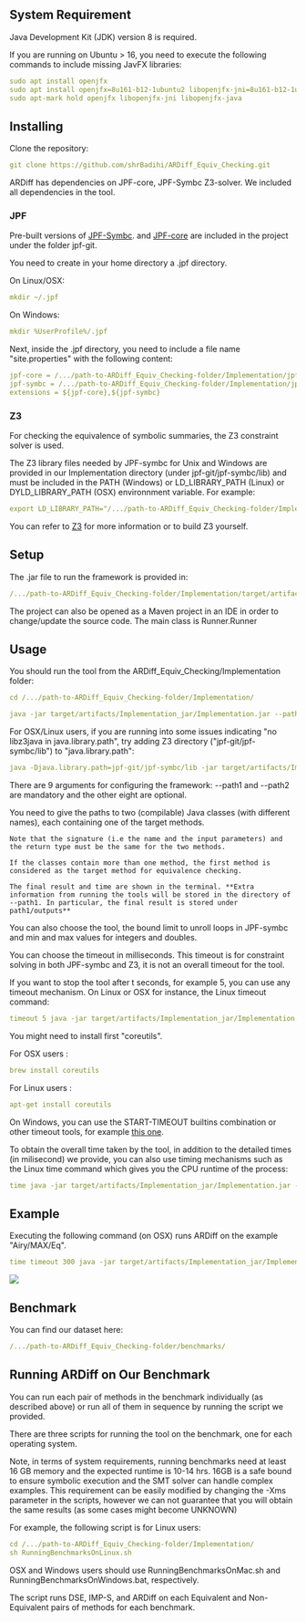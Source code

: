 ## System Requirement 
Java Development Kit (JDK) version 8 is required.


If you are running on Ubuntu > 16, you need to execute the following commands to include missing JavFX libraries:
```yml
sudo apt install openjfx
sudo apt install openjfx=8u161-b12-1ubuntu2 libopenjfx-jni=8u161-b12-1ubuntu2 libopenjfx-java=8u161-b12-1ubuntu2
sudo apt-mark hold openjfx libopenjfx-jni libopenjfx-java
```
## Installing

Clone the repository:
````yaml
git clone https://github.com/shrBadihi/ARDiff_Equiv_Checking.git
````

ARDiff has dependencies on JPF-core, JPF-Symbc Z3-solver. We included all dependencies in the tool. 

### JPF
Pre-built versions of [JPF-Symbc](https://github.com/SymbolicPathFinder/jpf-symbc). and [JPF-core](https://https://github.com/javapathfinder/jpf-core) are included in the project under the folder jpf-git.

You need to create in your home directory a .jpf directory.

On Linux/OSX:

````yaml
mkdir ~/.jpf
````

On Windows:
````yaml
mkdir %UserProfile%/.jpf
````

Next, inside the .jpf directory, you need to include a file name "site.properties" with the following content:

````yaml
jpf-core = /.../path-to-ARDiff_Equiv_Checking-folder/Implementation/jpf-git/jpf-core
jpf-symbc = /.../path-to-ARDiff_Equiv_Checking-folder/Implementation/jpf-git/jpf-symbc
extensions = ${jpf-core},${jpf-symbc}
````

### Z3
For checking the equivalence of symbolic summaries, the Z3 constraint solver is used. 

The Z3 library files needed by JPF-symbc for Unix and Windows are provided in our Implementation directory (under jpf-git/jpf-symbc/lib) and must be included in the PATH (Windows) or LD_LIBRARY_PATH (Linux) or DYLD_LIBRARY_PATH (OSX) environnment variable. For example:

````yaml
export LD_LIBRARY_PATH="/.../path-to-ARDiff_Equiv_Checking-folder/Implementation/jpf-git/jpf-symbc/lib"
````

You can refer to [Z3](https://github.com/Z3Prover/z3) for more information or to build Z3 yourself.

## Setup

The .jar file to run the framework is provided in:
```yaml
/.../path-to-ARDiff_Equiv_Checking-folder/Implementation/target/artifacts/Implementation_jar/Implementation.jar
```

The project can also be opened as a Maven project in an IDE in order to change/update the source code. The main class is Runner.Runner

## Usage
You should run the tool from the ARDiff_Equiv_Checking/Implementation folder:
```yaml
cd /.../path-to-ARDiff_Equiv_Checking-folder/Implementation/

java -jar target/artifacts/Implementation_jar/Implementation.jar --path1 path/to/the/first/method --path2 path/to/the/second/method --tool ToolName --t timeout --bound LoopBoundLimit --minint Integer --maxint Integer --mindouble Double --maxdouble Double
```
For OSX/Linux users, if you are running into some issues indicating "no libz3java in java.library.path", 
try adding Z3 directory ("jpf-git/jpf-symbc/lib") to "java.library.path":

```yaml
java -Djava.library.path=jpf-git/jpf-symbc/lib -jar target/artifacts/Implementation_jar/Implementation.jar --path1 path/to/the/first/method --path2 path/to/the/second/method --tool ToolName --t timeout --bound LoopBoundLimit --minint Integer --maxint Integer --mindouble Double --maxdouble Double
```

There are 9 arguments for configuring the framework: --path1 and --path2 are mandatory and the other eight are optional. 

You need to give the paths to two (compilable) Java classes (with different names), each containing one of the target methods.

    Note that the signature (i.e the name and the input parameters) and the return type must be the same for the two methods.

    If the classes contain more than one method, the first method is considered as the target method for equivalence checking. 

    The final result and time are shown in the terminal. **Extra information from running the tools will be stored in the directory of --path1. In particular, the final result is stored under path1/outputs**

You can also choose the tool, the bound limit to unroll loops in JPF-symbc and min and max values for integers and doubles. 

You can choose the timeout in milliseconds. This timeout is for constraint solving in both JPF-symbc and Z3, it is not an overall timeout for the tool. 

If you want to stop the tool after t seconds, for example 5, you can use any timeout mechanism.
On Linux or OSX for instance, the Linux timeout command:  

```yaml
timeout 5 java -jar target/artifacts/Implementation_jar/Implementation.jar --path1 path/to/the/first/method --path2 path/to/the/second/method --tool ToolName  --t timeout --bound LoopBoundLimit --minint Integer --maxint Integer --mindouble Double --maxdouble Double
```
You might need to install first "coreutils". 

For  OSX users :
```yaml
brew install coreutils
```

For  Linux users :
```yaml
apt-get install coreutils
```

On Windows, you can use the  START-TIMEOUT builtins combination or other timeout tools, for example [this one](https://github.com/pshved/timeout).


To obtain the overall time taken by the tool, in addition to the detailed times (in milisecond) we provide, you can also use timing mechanisms such as the Linux time command which gives you the CPU runtime of the process:
```yaml
time java -jar target/artifacts/Implementation_jar/Implementation.jar --path1 path/to/the/first/method --path2 path/to/the/second/method --tool ToolName  --t timeout --bound LoopBoundLimit --minint Integer --maxint Integer --mindouble Double --maxdouble Double
```

## Example
Executing the following command (on OSX) runs ARDiff on the example "Airy/MAX/Eq". 
```yaml
time timeout 300 java -jar target/artifacts/Implementation_jar/Implementation.jar --path1 ../benchmarks/Airy/MAX/Eq/oldV.java --path2 ../benchmarks/Airy/MAX/Eq/newV.java --tool A 
```
![](/img/eg.png)

## Benchmark 
You can find our dataset here:
```yaml
/.../path-to-ARDiff_Equiv_Checking-folder/benchmarks/
```
## Running ARDiff on Our Benchmark
You can run each pair of methods in the benchmark individually (as described above) or run all of them in sequence by running the script we provided.

There are three scripts for running the tool on the benchmark, one for each operating system.


Note, in terms of system requirements, running benchmarks need at least 16 GB memory and the expected runtime is 10-14 hrs. 
    16GB is a safe bound to ensure symbolic execution and the SMT solver can handle complex examples. This requirement can be easily modified by changing the -Xms parameter in the scripts, however we can not guarantee that you will obtain the same results (as some cases might become UNKNOWN)

For example, the following script is for Linux users:
```yaml
cd /.../path-to-ARDiff_Equiv_Checking-folder/Implementation/
sh RunningBenchmarksOnLinux.sh
```
OSX and Windows users should use RunningBenchmarksOnMac.sh and RunningBenchmarksOnWindows.bat, respectively.

The script runs DSE, IMP-S, and ARDiff on each Equivalent and Non-Equivalent pairs of methods for each benchmark. 
